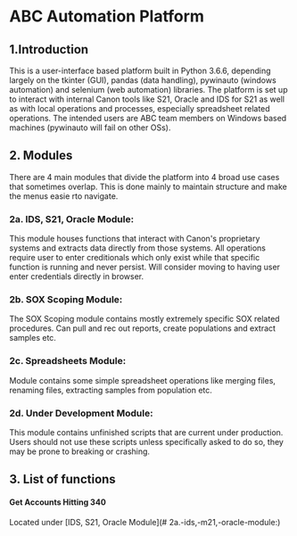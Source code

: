 # ABC Automation Platform
## 1.Introduction
This is a user-interface based platform built in Python 3.6.6, depending largely on the tkinter (GUI), pandas (data handling), pywinauto (windows automation) and selenium (web automation) libraries. The platform is set up to interact with internal Canon tools like S21, Oracle and IDS for S21 as well as with local operations and processes, especially spreadsheet related operations.
The intended users are ABC team members on Windows based machines (pywinauto will fail on other OSs). 

## 2. Modules
There are 4 main modules that divide the platform into 4 broad use cases that sometimes overlap. This is done mainly to maintain structure and make the menus easie rto navigate.

### 2a. IDS, S21, Oracle Module:
This module houses functions that interact with Canon's proprietary systems and extracts data directly from those systems. All operations require user to enter creditionals which only exist while that specific function is running and never persist. Will consider moving to having user enter credentials directly in browser.

### 2b. SOX Scoping Module:
The SOX Scoping module contains mostly extremely specific SOX related procedures. Can pull and rec out reports, create populations and extract samples etc.

### 2c. Spreadsheets Module:
Module contains some simple spreadsheet operations like merging files, renaming files, extracting samples from population etc.

### 2d. Under Development Module:
This module contains unfinished scripts that are current under production. Users should not use these scripts unless specifically asked to do so, they may be prone to breaking or crashing.

## 3. List of functions

#### Get Accounts Hitting 340
Located under [IDS, S21, Oracle Module](# 2a.-ids,-m21,-oracle-module:)

